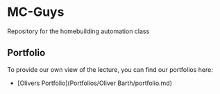 # MC-Guys
Repository for the homebuilding automation class

## Portfolio
To provide our own view of the lecture, you can find our portfolios here:
* [Olivers Portfolio](Portfolios/Oliver Barth/portfolio.md)
